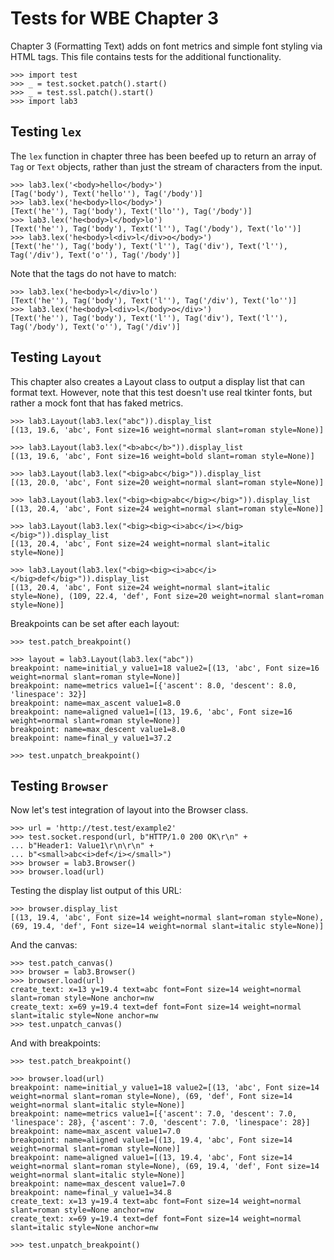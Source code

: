 Tests for WBE Chapter 3
=======================

Chapter 3 (Formatting Text) adds on font metrics and simple font styling via
HTML tags. This file contains tests for the additional functionality.

    >>> import test
    >>> _ = test.socket.patch().start()
    >>> _ = test.ssl.patch().start()
    >>> import lab3

Testing `lex`
-------------

The `lex` function in chapter three has been beefed up to return an array
of `Tag` or `Text` objects, rather than just the stream of characters from the
input.

    >>> lab3.lex('<body>hello</body>')
    [Tag('body'), Text('hello''), Tag('/body')]
    >>> lab3.lex('he<body>llo</body>')
    [Text('he''), Tag('body'), Text('llo''), Tag('/body')]
    >>> lab3.lex('he<body>l</body>lo')
    [Text('he''), Tag('body'), Text('l''), Tag('/body'), Text('lo'')]
    >>> lab3.lex('he<body>l<div>l</div>o</body>')
    [Text('he''), Tag('body'), Text('l''), Tag('div'), Text('l''), Tag('/div'), Text('o''), Tag('/body')]

Note that the tags do not have to match:

    >>> lab3.lex('he<body>l</div>lo')
    [Text('he''), Tag('body'), Text('l''), Tag('/div'), Text('lo'')]
    >>> lab3.lex('he<body>l<div>l</body>o</div>')
    [Text('he''), Tag('body'), Text('l''), Tag('div'), Text('l''), Tag('/body'), Text('o''), Tag('/div')]

Testing `Layout`
----------------

This chapter also creates a Layout class to output a display list that can
format text. However, note that this test doesn't use real tkinter fonts, but
rather a mock font that has faked metrics.

    >>> lab3.Layout(lab3.lex("abc")).display_list
    [(13, 19.6, 'abc', Font size=16 weight=normal slant=roman style=None)]

    >>> lab3.Layout(lab3.lex("<b>abc</b>")).display_list
    [(13, 19.6, 'abc', Font size=16 weight=bold slant=roman style=None)]
    
    >>> lab3.Layout(lab3.lex("<big>abc</big>")).display_list
    [(13, 20.0, 'abc', Font size=20 weight=normal slant=roman style=None)]

    >>> lab3.Layout(lab3.lex("<big><big>abc</big></big>")).display_list
    [(13, 20.4, 'abc', Font size=24 weight=normal slant=roman style=None)]

    >>> lab3.Layout(lab3.lex("<big><big><i>abc</i></big></big>")).display_list
    [(13, 20.4, 'abc', Font size=24 weight=normal slant=italic style=None)]

    >>> lab3.Layout(lab3.lex("<big><big><i>abc</i></big>def</big>")).display_list
    [(13, 20.4, 'abc', Font size=24 weight=normal slant=italic style=None), (109, 22.4, 'def', Font size=20 weight=normal slant=roman style=None)]

Breakpoints can be set after each layout:

    >>> test.patch_breakpoint()

    >>> layout = lab3.Layout(lab3.lex("abc"))
    breakpoint: name=initial_y value1=18 value2=[(13, 'abc', Font size=16 weight=normal slant=roman style=None)]
    breakpoint: name=metrics value1=[{'ascent': 8.0, 'descent': 8.0, 'linespace': 32}]
    breakpoint: name=max_ascent value1=8.0
    breakpoint: name=aligned value1=[(13, 19.6, 'abc', Font size=16 weight=normal slant=roman style=None)]
    breakpoint: name=max_descent value1=8.0
    breakpoint: name=final_y value1=37.2
    
    >>> test.unpatch_breakpoint()

Testing `Browser`
-----------------

Now let's test integration of layout into the Browser class.

    >>> url = 'http://test.test/example2'
    >>> test.socket.respond(url, b"HTTP/1.0 200 OK\r\n" +
    ... b"Header1: Value1\r\n\r\n" +
    ... b"<small>abc<i>def</i></small>")
    >>> browser = lab3.Browser()
    >>> browser.load(url)

Testing the display list output of this URL:

    >>> browser.display_list
    [(13, 19.4, 'abc', Font size=14 weight=normal slant=roman style=None), (69, 19.4, 'def', Font size=14 weight=normal slant=italic style=None)]

And the canvas:

    >>> test.patch_canvas()
    >>> browser = lab3.Browser()
    >>> browser.load(url)
    create_text: x=13 y=19.4 text=abc font=Font size=14 weight=normal slant=roman style=None anchor=nw
    create_text: x=69 y=19.4 text=def font=Font size=14 weight=normal slant=italic style=None anchor=nw
    >>> test.unpatch_canvas()

And with breakpoints:

    >>> test.patch_breakpoint()

    >>> browser.load(url)
    breakpoint: name=initial_y value1=18 value2=[(13, 'abc', Font size=14 weight=normal slant=roman style=None), (69, 'def', Font size=14 weight=normal slant=italic style=None)]
    breakpoint: name=metrics value1=[{'ascent': 7.0, 'descent': 7.0, 'linespace': 28}, {'ascent': 7.0, 'descent': 7.0, 'linespace': 28}]
    breakpoint: name=max_ascent value1=7.0
    breakpoint: name=aligned value1=[(13, 19.4, 'abc', Font size=14 weight=normal slant=roman style=None)]
    breakpoint: name=aligned value1=[(13, 19.4, 'abc', Font size=14 weight=normal slant=roman style=None), (69, 19.4, 'def', Font size=14 weight=normal slant=italic style=None)]
    breakpoint: name=max_descent value1=7.0
    breakpoint: name=final_y value1=34.8
    create_text: x=13 y=19.4 text=abc font=Font size=14 weight=normal slant=roman style=None anchor=nw
    create_text: x=69 y=19.4 text=def font=Font size=14 weight=normal slant=italic style=None anchor=nw

    >>> test.unpatch_breakpoint()
